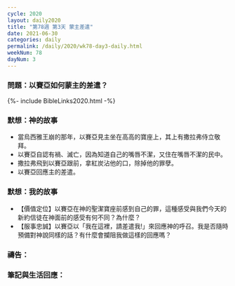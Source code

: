 ```yaml
---
cycle: 2020
layout: daily2020
title: "第78週 第3天 蒙主差遣"
date: 2021-06-30
categories: daily
permalink: /daily/2020/wk78-day3-daily.html
weekNum: 78
dayNum: 3
---
```


### 問題：以賽亞如何蒙主的差遣？
 
{%- include BibleLinks2020.html -%}

### 默想：神的故事
+ 當烏西雅王崩的那年，以賽亞見主坐在高高的寶座上，其上有撒拉弗侍立敬拜。
+ 以賽亞自認有禍、滅亡，因為知道自己的嘴唇不潔，又住在嘴唇不潔的民中。
+ 撒拉弗飛到以賽亞跟前，拿紅炭沾他的口，除掉他的罪孽。
+ 以賽亞回應主的差遣。

### 默想：我的故事
+ 【價值定位】以賽亞在神的聖潔寶座前感到自己的罪，這種感受與我們今天的新約信徒在神面前的感受有何不同？為什麼？
+ 【服事忠誠】以賽亞以「我在這裡，請差遣我!」來回應神的呼召。我是否隨時預備對神說同樣的話？有什麼會攔阻我做這樣的回應嗎？

### 禱告：

### 筆記與生活回應：
